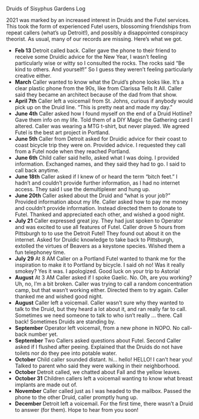 Druids of Sisyphus Gardens Log

2021 was marked by an increased interest in Druids and the Futel
services. This took the form of experienced Futel users, blossoming
friendships from repeat callers (what’s up Detroit!), and possibly a
disappointed conspiracy theorist. As usual, many of our records are
missing. Here’s what we got.

- **Feb 13** Detroit called back. Caller gave the phone to their friend to receive some Druidic advice for the New Year, I wasn’t feeling particularly wise or witty so I consulted the rocks. The rocks said “Be kind to others. And yourself!” So I guess they weren’t feeling particularly creative either.
- **March** Caller wanted to know what the Druid’s phone looks like. It’s a clear plastic phone from the 90s, like from Clarissa Tells It All. Caller said they became an architect because of the dad from that show.
- **April 7th** Caller left a voicemail from St. Johns, curious if anybody would pick up on the Druid line. “This is pretty neat and made my day.”
- **June 4th** Caller asked how I found myself on the end of a Druid Hotline? Gave them info on my life. Told them of a DIY Magic the Gathering card I altered. Caller was wearing a MTG t-shirt, but never played. We agreed Futel is the best art project in Portland.
- **June 5th** Caller from Detroit asked for Druidic advice for their coast to coast bicycle trip they were on. Provided advice. I requested they call from a Futel node when they reached Portland.
- **June 6th** Child caller said hello, asked what I was doing. I provided information. Exchanged names, and they said they had to go. I said to call back anytime.
- **June 18th** Caller asked if I knew of or heard the term “bitch feet.” I hadn’t and couldn’t provide further information, as I had no internet access. They said I use the demultiplexer and hung up.
- **June 20th** Caller asked about the Druid and “what is your job?” Provided information about my life. Caller asked how to pay me money and couldn’t provide information. Instead directed them to donate to Futel. Thanked and appreciated each other, and wished a good night.
- **July 21** Caller expressed great joy. They had just spoken to Operator and was excited to use all features of Futel. Caller drove 5 hours from Pittsburgh to to use the Detroit Futel! They found out about it on the internet. Asked for Druidic knowledge to take back to Pittsburgh, extolled the virtues of Beavers as a keystone species. Wished them a fun telephoney time.
- **July 29** At 8 AM Caller on a Portland Futel wanted to thank me for the inspiration to make it to Portland by bicycle. I said oh no! Was it really smokey? Yes it was. I apologized. Good luck on your trip to Astoria!
- **August** At 3 AM Caller asked if I spoke Gaelic. No. Oh, are you working? Uh, no, I’m a bit broken. Caller was trying to call a random concentration camp, but that wasn’t working either. Directed them to try again. Caller thanked me and wished good night.
- **August** Caller left a voicemail. Caller wasn’t sure why they wanted to talk to the Druid, but they heard a lot about it, and ran really far to call. Sometimes we need someone to talk to who isn’t really ... there. Call back! Sometimes Druids are standing by.
- **September** Operator left voicemail, from a new phone in NOPO. No call-back number yet.
- **September** Two Callers asked questions about Futel. Second Caller asked if I flushed after peeing. Explained that the Druids do not have toilets nor do they pee into potable water.
- **October** Child caller sounded distant. hi... hello! HELLO! I can’t hear you! Talked to parent who said they were walking in their neighborhood.
- **October** Detroit called, we chatted about Fall and the yellow leaves.
- **October 31** Children callers left a voicemail wanting to know what breast implants are made out of.
- **November** Caller called just as I was headed to the mailbox. Passed the phone to the other Druid, caller promptly hung up.
- **December** Detroit left a voicemail. For the first time, there wasn’t a Druid to answer (for them). Hope to hear from you soon!
